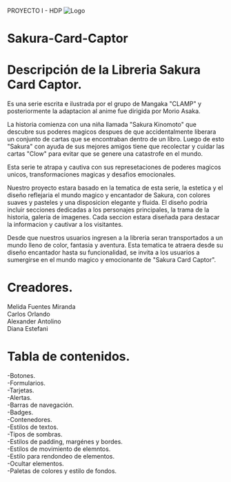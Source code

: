 PROYECTO I - HDP
![Logo](Logo%20Sakura.png)
# Sakura-Card-Captor

# Descripción de la Libreria Sakura Card Captor.

Es una serie escrita e ilustrada por el grupo de Mangaka "CLAMP" y posteriormente la adaptacion al anime fue dirigida por Morio Asaka.

La historia comienza con una niña llamada "Sakura Kinomoto" que descubre sus poderes magicos despues de que accidentalmente liberara un conjunto de cartas que se encontraban dentro de un libro. Luego de esto "Sakura" con ayuda de sus mejores amigos tiene que recolectar y cuidar las cartas "Clow" para evitar que se genere una catastrofe en el mundo.

Esta serie te atrapa y cautiva con sus represetaciones de poderes magicos unicos, transformaciones magicas y desafios emocionales.

Nuestro proyecto estara basado en la tematica de esta serie, la estetica y el diseño reflejaria el  mundo magico y encantador de Sakura, con colores suaves y pasteles y una disposicion elegante y fluida. El diseño podria incluir secciones dedicadas a los personajes principales, la trama de la historia, galeria de imagenes. Cada seccion estara diseñada para destacar la informacion y cautivar a los visitantes.

Desde que nuestros usuarios ingresen a la libreria seran transportados a un mundo lleno de color, fantasia y aventura. Esta tematica te atraera desde su diseño encantador hasta su funcionalidad, se invita a los usuarios a sumergirse en el mundo magico y emocionante de "Sakura Card Captor".

# Creadores.
Melida Fuentes Miranda <br>
Carlos Orlando <br>
Alexander Antolino<br>
Diana Estefani<br>

# Tabla de contenidos.
 -Botones. <br>
 -Formularios. <br>
 -Tarjetas. <br>
 -Alertas. <br>
 -Barras de navegación. <br>
 -Badges. <br>
 -Contenedores. <br>
 -Estilos de textos. <br>
 -Tipos de sombras. <br>
 -Estilos de padding, margénes y bordes. <br>
 -Estilos de movimiento de elemntos. <br>
 -Estilo para rendondeo de elementos. <br>
 -Ocultar elementos.<br>
 -Paletas de colores y estilo de fondos. <br>